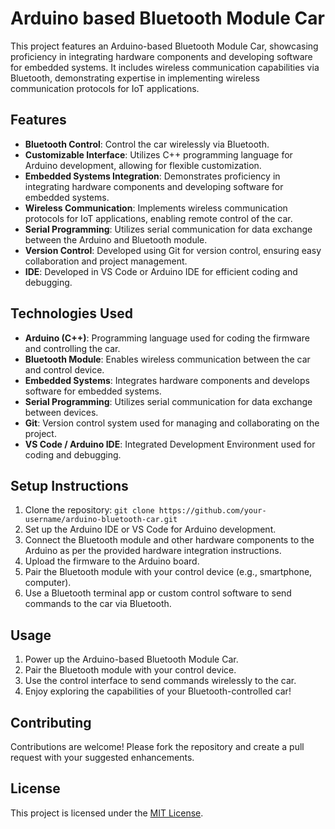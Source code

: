 # Arduino based Bluetooth Module Car

This project features an Arduino-based Bluetooth Module Car, showcasing proficiency in integrating hardware components and developing software for embedded systems. It includes wireless communication capabilities via Bluetooth, demonstrating expertise in implementing wireless communication protocols for IoT applications.

## Features

- **Bluetooth Control**: Control the car wirelessly via Bluetooth.
- **Customizable Interface**: Utilizes C++ programming language for Arduino development, allowing for flexible customization.
- **Embedded Systems Integration**: Demonstrates proficiency in integrating hardware components and developing software for embedded systems.
- **Wireless Communication**: Implements wireless communication protocols for IoT applications, enabling remote control of the car.
- **Serial Programming**: Utilizes serial communication for data exchange between the Arduino and Bluetooth module.
- **Version Control**: Developed using Git for version control, ensuring easy collaboration and project management.
- **IDE**: Developed in VS Code or Arduino IDE for efficient coding and debugging.

## Technologies Used

- **Arduino (C++)**: Programming language used for coding the firmware and controlling the car.
- **Bluetooth Module**: Enables wireless communication between the car and control device.
- **Embedded Systems**: Integrates hardware components and develops software for embedded systems.
- **Serial Programming**: Utilizes serial communication for data exchange between devices.
- **Git**: Version control system used for managing and collaborating on the project.
- **VS Code / Arduino IDE**: Integrated Development Environment used for coding and debugging.

## Setup Instructions

1. Clone the repository: `git clone https://github.com/your-username/arduino-bluetooth-car.git`
2. Set up the Arduino IDE or VS Code for Arduino development.
3. Connect the Bluetooth module and other hardware components to the Arduino as per the provided hardware integration instructions.
4. Upload the firmware to the Arduino board.
5. Pair the Bluetooth module with your control device (e.g., smartphone, computer).
6. Use a Bluetooth terminal app or custom control software to send commands to the car via Bluetooth.

## Usage

1. Power up the Arduino-based Bluetooth Module Car.
2. Pair the Bluetooth module with your control device.
3. Use the control interface to send commands wirelessly to the car.
4. Enjoy exploring the capabilities of your Bluetooth-controlled car!

## Contributing

Contributions are welcome! Please fork the repository and create a pull request with your suggested enhancements.

## License

This project is licensed under the [MIT License](LICENSE).
